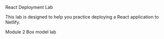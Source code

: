 React Deployment Lab

This lab is designed to help you practice deploying a React application to Netlify.

Module 2 Box model lab
